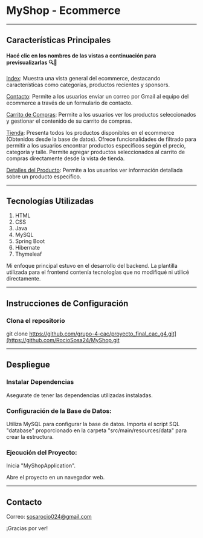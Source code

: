 # MyShop - Ecommerce

***

## Características Principales
#### Hacé clic en los nombres de las vistas a continuación para previsualizarlas 🔍👀 

[Index](https://raw.githubusercontent.com/RocioSosa24/MyShop/main/src/main/resources/static/img/index.jpg): Muestra una vista general del ecommerce, destacando características como categorías, productos recientes y sponsors. 

[Contacto](https://raw.githubusercontent.com/RocioSosa24/MyShop/main/src/main/resources/static/img/contacto.jpg): Permite a los usuarios enviar un correo por Gmail al equipo del ecommerce a través de un formulario de contacto.

[Carrito de Compras](https://raw.githubusercontent.com/RocioSosa24/MyShop/main/src/main/resources/static/img/carrito.jpg): Permite a los usuarios ver los productos seleccionados y gestionar el contenido de su carrito de compras.

[Tienda](https://raw.githubusercontent.com/RocioSosa24/MyShop/main/src/main/resources/static/img/tienda.jpg): Presenta todos los productos disponibles en el ecommerce (Obtenidos desde la base de datos).
Ofrece funcionalidades de filtrado para permitir a los usuarios encontrar productos específicos según el precio, categoría y talle.
Permite agregar productos seleccionados al carrito de compras directamente desde la vista de tienda.

[Detalles del Producto](https://raw.githubusercontent.com/RocioSosa24/MyShop/main/src/main/resources/static/img/detalle.jpg): Permite a los usuarios ver información detallada sobre un producto específico.

***

## Tecnologías Utilizadas

1. HTML
2. CSS
3. Java
4. MySQL
5. Spring Boot
6. Hibernate
7. Thymeleaf

Mi enfoque principal estuvo en el desarrollo del backend. La plantilla utilizada para el frontend contenía tecnologías que no modifiqué ni utilicé directamente.

***

## Instrucciones de Configuración
### Clona el repositorio
git clone https://github.com/grupo-4-cac/proyecto_final_cac_g4.git](https://github.com/RocioSosa24/MyShop.git

***

## Despliegue

### Instalar Dependencias
Asegurate de tener las dependencias utilizadas instaladas.

### Configuración de la Base de Datos:
Utiliza MySQL para configurar la base de datos.
Importa el script SQL "database" proporcionado en la carpeta "src/main/resources/data" para crear la estructura.

### Ejecución del Proyecto:
Inicia "MyShopApplication".

Abre el proyecto en un navegador web.

***

## Contacto
Correo: sosarocio024@gmail.com

¡Gracias por ver!

